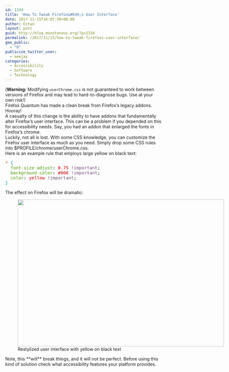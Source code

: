 ```yaml
---
id: 1334
title: 'How To Tweak Firefox&#039;s User Interface'
date: 2017-11-15T16:07:50+00:00
author: Eitan
layout: post
guid: http://blog.monotonous.org/?p=1334
permalink: /2017/11/15/how-to-tweak-firefoxs-user-interface/
geo_public:
  - "0"
publicize_twitter_user:
  - eeejay
categories:
  - Accessibility
  - Software
  - Technology
---
```

(**Warning:** Modifying `userChrome.css` is not guaranteed to work between versions of Firefox and may lead to hard-to-diagnose bugs. Use at your own risk!)  
Firefox Quantum has made a clean break from Firefox&#8217;s legacy addons. Hooray!  
A casualty of this change is the ability to have addons that fundamentally alter Firefox&#8217;s user interface. This can be a problem if you depended on this for accessibility needs. Say, you had an addon that enlarged the fonts in Firefox&#8217;s chrome.  
Luckily, not all is lost. With some CSS knowledge, you can customize the Firefox user interface as much as you need. Simply drop some CSS rules into $PROFILE/chrome/userChrome.css.  
Here is an example rule that employs large yellow on black text:

<pre><span style="color:#af5f00;">*</span> <span style="color:#06989a;">{</span>
  <span style="color:#4e9a06;">font-size-adjust</span>: <span style="color:#cc0000;">0.75</span> <span style="color:#75507b;">!important</span>;
  <span style="color:#4e9a06;">background-color</span>: <span style="color:#cc0000;">#000</span> <span style="color:#75507b;">!important</span>;
  <span style="color:#4e9a06;">color</span>: <span style="color:#cc0000;">yellow</span> <span style="color:#75507b;">!important</span>;
<span style="color:#06989a;">}</span>
</pre>

The effect on Firefox will be dramatic:  
<figure id="attachment_1338" style="width: 660px" class="wp-caption aligncenter"><img class="size-large wp-image-1338" src="{{ "/assets/uploads/2017/11/screenshot-from-2017-11-15-16-01-53.png?w=660" | relative_url }}" alt="" width="660" height="469" srcset="{{ "/assets/uploads/2017/11/screenshot-from-2017-11-15-16-01-53.png" | relative_url }} 2560w, {{ "/assets/uploads/2017/11/screenshot-from-2017-11-15-16-01-53-300x213.png" | relative_url }} 300w, {{ "/assets/uploads/2017/11/screenshot-from-2017-11-15-16-01-53-768x546.png" | relative_url }} 768w, {{ "/assets/uploads/2017/11/screenshot-from-2017-11-15-16-01-53-1024x728.png" | relative_url }} 1024w" sizes="(max-width: 660px) 100vw, 660px" /><figcaption class="wp-caption-text">Restylized user interface with yellow on black text</figcaption></figure>  
Note, this **will** break things, and it will not be perfect. Before using this kind of solution check what accessibility features your platform provides.